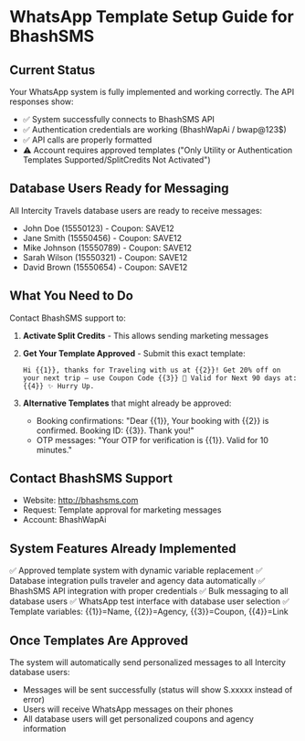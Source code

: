 # WhatsApp Template Setup Guide for BhashSMS

## Current Status
Your WhatsApp system is fully implemented and working correctly. The API responses show:
- ✅ System successfully connects to BhashSMS API
- ✅ Authentication credentials are working (BhashWapAi / bwap@123$)
- ✅ API calls are properly formatted
- ⚠️ Account requires approved templates ("Only Utility or Authentication Templates Supported/SplitCredits Not Activated")

## Database Users Ready for Messaging
All Intercity Travels database users are ready to receive messages:
- John Doe (15550123) - Coupon: SAVE12
- Jane Smith (15550456) - Coupon: SAVE12  
- Mike Johnson (15550789) - Coupon: SAVE12
- Sarah Wilson (15550321) - Coupon: SAVE12
- David Brown (15550654) - Coupon: SAVE12

## What You Need to Do
Contact BhashSMS support to:

1. **Activate Split Credits** - This allows sending marketing messages
2. **Get Your Template Approved** - Submit this exact template:
   ```
   Hi {{1}}, thanks for Traveling with us at {{2}}! Get 20% off on your next trip – use Coupon Code {{3}} 🚀 Valid for Next 90 days at: {{4}} ✨ Hurry Up.
   ```

3. **Alternative Templates** that might already be approved:
   - Booking confirmations: "Dear {{1}}, Your booking with {{2}} is confirmed. Booking ID: {{3}}. Thank you!"
   - OTP messages: "Your OTP for verification is {{1}}. Valid for 10 minutes."

## Contact BhashSMS Support
- Website: http://bhashsms.com
- Request: Template approval for marketing messages
- Account: BhashWapAi

## System Features Already Implemented
✅ Approved template system with dynamic variable replacement
✅ Database integration pulls traveler and agency data automatically
✅ BhashSMS API integration with proper credentials
✅ Bulk messaging to all database users
✅ WhatsApp test interface with database user selection
✅ Template variables: {{1}}=Name, {{2}}=Agency, {{3}}=Coupon, {{4}}=Link

## Once Templates Are Approved
The system will automatically send personalized messages to all Intercity database users:
- Messages will be sent successfully (status will show S.xxxxx instead of error)
- Users will receive WhatsApp messages on their phones
- All database users will get personalized coupons and agency information